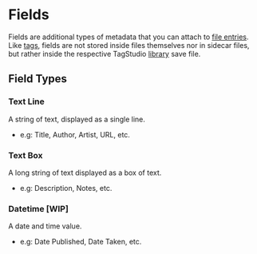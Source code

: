 # Fields

Fields are additional types of metadata that you can attach to [file entries](./entry.md). Like [tags](./tag.md), fields are not stored inside files themselves nor in sidecar files, but rather inside the respective TagStudio [library](index.md) save file.

## Field Types

### Text Line

A string of text, displayed as a single line.

-   e.g: Title, Author, Artist, URL, etc.

### Text Box

A long string of text displayed as a box of text.

-   e.g: Description, Notes, etc.

### Datetime [WIP]

A date and time value.

-   e.g: Date Published, Date Taken, etc.
